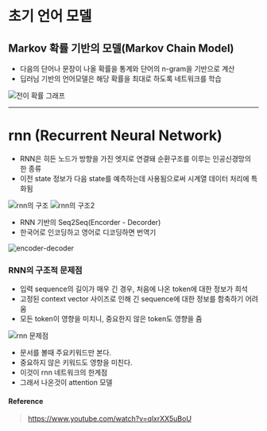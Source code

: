 # 초기 언어 모델
## Markov 확률 기반의 모델(Markov Chain Model)
 - 다음의 단어나 문장이 나올 확률을 통계와 단어의 n-gram을 기반으로 계산
 - 딥러님 기반의 언어모델은 해당 확률을 최대로 하도록 네트워크를 학습

 ![전이 확률 그래프](/OCR/img/2.png)

---

# rnn (Recurrent Neural Network)
 - RNN은 히든 노드가 방향을 가진 엣지로 연결돼 순환구조를 이루는 인공신경망의 한 종류
 - 이전 state 정보가 다음 state를 예측하는데 사용됨으로써 시계열 데이터 처리에 특화됨
 
 ![rnn의 구조](/OCR/img/3.png)
 ![rnn의 구조2](/OCR/img/3-1.png)

 - RNN 기반의 Seq2Seq(Encorder - Decorder)
 - 한국어로 인코딩하고 영어로 디코딩하면 번역기
 
 ![encoder-decoder](/OCR/img/4.png)

### RNN의 구조적 문제점
 - 입력 sequence의 길이가 매우 긴 경우, 처음에 나온 token에 대한 정보가 희석
 - 고정된 context vector 사이즈로 인해 긴 sequence에 대한 정보를 함축하기 어려움
 - 모든 token이 영향을 미치니, 중요한지 않은 token도 영향을 줌
 
 ![rnn 문제점](/OCR/img/5.png)
 
 - 문서를 볼때 주요키워드만 본다.
 - 중요하지 않은 키워드도 영향을 미친다.
 - 이것이 rnn 네트워크의 한계점
 - 그래서 나온것이 attention 모델

#### Reference
> https://www.youtube.com/watch?v=qlxrXX5uBoU
